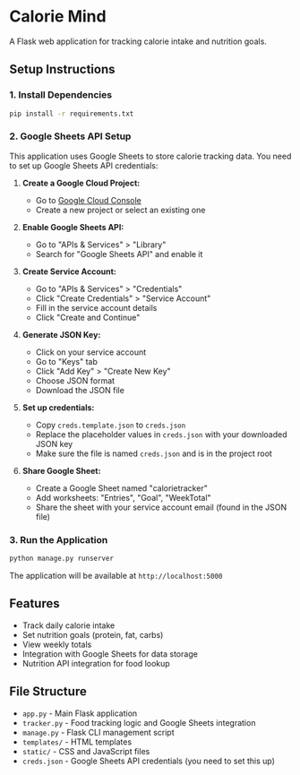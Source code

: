 # Calorie Mind

A Flask web application for tracking calorie intake and nutrition goals.

## Setup Instructions

### 1. Install Dependencies
```bash
pip install -r requirements.txt
```

### 2. Google Sheets API Setup

This application uses Google Sheets to store calorie tracking data. You need to set up Google Sheets API credentials:

1. **Create a Google Cloud Project:**
   - Go to [Google Cloud Console](https://console.cloud.google.com/)
   - Create a new project or select an existing one

2. **Enable Google Sheets API:**
   - Go to "APIs & Services" > "Library"
   - Search for "Google Sheets API" and enable it

3. **Create Service Account:**
   - Go to "APIs & Services" > "Credentials"
   - Click "Create Credentials" > "Service Account"
   - Fill in the service account details
   - Click "Create and Continue"

4. **Generate JSON Key:**
   - Click on your service account
   - Go to "Keys" tab
   - Click "Add Key" > "Create New Key"
   - Choose JSON format
   - Download the JSON file

5. **Set up credentials:**
   - Copy `creds.template.json` to `creds.json`
   - Replace the placeholder values in `creds.json` with your downloaded JSON key
   - Make sure the file is named `creds.json` and is in the project root

6. **Share Google Sheet:**
   - Create a Google Sheet named "calorietracker"
   - Add worksheets: "Entries", "Goal", "WeekTotal"
   - Share the sheet with your service account email (found in the JSON file)

### 3. Run the Application
```bash
python manage.py runserver
```

The application will be available at `http://localhost:5000`

## Features

- Track daily calorie intake
- Set nutrition goals (protein, fat, carbs)
- View weekly totals
- Integration with Google Sheets for data storage
- Nutrition API integration for food lookup

## File Structure

- `app.py` - Main Flask application
- `tracker.py` - Food tracking logic and Google Sheets integration
- `manage.py` - Flask CLI management script
- `templates/` - HTML templates
- `static/` - CSS and JavaScript files
- `creds.json` - Google Sheets API credentials (you need to set this up) 